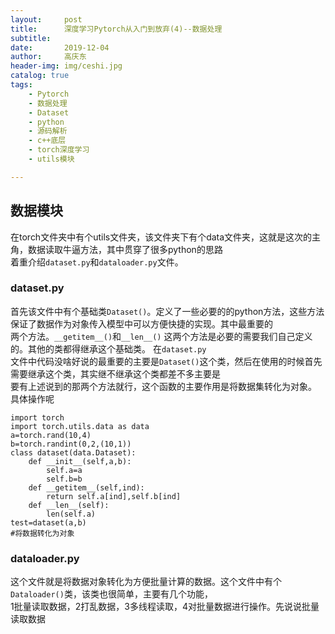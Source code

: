 ```yaml
---
layout:     post
title:      深度学习Pytorch从入门到放弃(4)--数据处理
subtitle:   
date:       2019-12-04
author:     高庆东
header-img: img/ceshi.jpg
catalog: true
tags:
    - Pytorch
    - 数据处理
    - Dataset
    - python
    - 源码解析
    - c++底层
    - torch深度学习
    - utils模块

---
```


## 数据模块
在torch文件夹中有个utils文件夹，该文件夹下有个data文件夹，这就是这次的主角，数据读取牛逼方法，其中贯穿了很多python的思路    
着重介绍`dataset.py`和`dataloader.py`文件。
### dataset.py
首先该文件中有个基础类`Dataset()`。定义了一些必要的的python方法，这些方法保证了数据作为对象传入模型中可以方便快捷的实现。其中最重要的  
两个方法。`__getitem__()`和`__len__()` 这两个方法是必要的需要我们自己定义的。其他的类都得继承这个基础类。 在`dataset.py`  
文件中代码没啥好说的最重要的主要是`Dataset()`这个类，然后在使用的时候首先需要继承这个类，其实继不继承这个类都差不多主要是  
要有上述说到的那两个方法就行，这个函数的主要作用是将数据集转化为对象。 具体操作呢
```
import torch 
import torch.utils.data as data
a=torch.rand(10,4)
b=torch.randint(0,2,(10,1))
class dataset(data.Dataset):
    def __init__(self,a,b):
        self.a=a
        self.b=b
    def __getitem__(self,ind):
        return self.a[ind],self.b[ind]
    def __len__(self):
        len(self.a)
test=dataset(a,b)
#将数据转化为对象
```
### dataloader.py
这个文件就是将数据对象转化为方便批量计算的数据。这个文件中有个`Dataloader()`类，该类也很简单，主要有几个功能，  
1批量读取数据，2打乱数据，3多线程读取，4对批量数据进行操作。先说说批量读取数据

